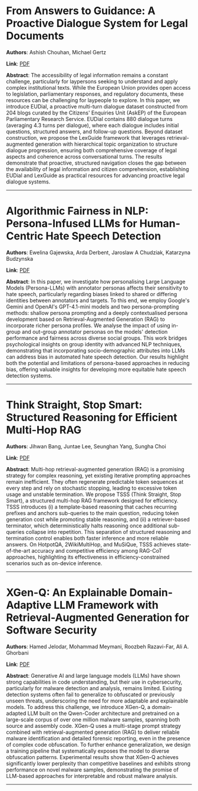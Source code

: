 # From Answers to Guidance: A Proactive Dialogue System for Legal Documents 

**Authors**: Ashish Chouhan, Michael Gertz  

**Link**: [PDF](https://arxiv.org/pdf/2510.19723)  

**Abstract**: The accessibility of legal information remains a constant challenge, particularly for laypersons seeking to understand and apply complex institutional texts. While the European Union provides open access to legislation, parliamentary responses, and regulatory documents, these resources can be challenging for laypeople to explore. In this paper, we introduce EUDial, a proactive multi-turn dialogue dataset constructed from 204 blogs curated by the Citizens' Enquiries Unit (AskEP) of the European Parliamentary Research Service. EUDial contains 880 dialogue turns (averaging 4.3 turns per dialogue), where each dialogue includes initial questions, structured answers, and follow-up questions. Beyond dataset construction, we propose the LexGuide framework that leverages retrieval-augmented generation with hierarchical topic organization to structure dialogue progression, ensuring both comprehensive coverage of legal aspects and coherence across conversational turns. The results demonstrate that proactive, structured navigation closes the gap between the availability of legal information and citizen comprehension, establishing EUDial and LexGuide as practical resources for advancing proactive legal dialogue systems. 

---
# Algorithmic Fairness in NLP: Persona-Infused LLMs for Human-Centric Hate Speech Detection 

**Authors**: Ewelina Gajewska, Arda Derbent, Jaroslaw A Chudziak, Katarzyna Budzynska  

**Link**: [PDF](https://arxiv.org/pdf/2510.19331)  

**Abstract**: In this paper, we investigate how personalising Large Language Models (Persona-LLMs) with annotator personas affects their sensitivity to hate speech, particularly regarding biases linked to shared or differing identities between annotators and targets. To this end, we employ Google's Gemini and OpenAI's GPT-4.1-mini models and two persona-prompting methods: shallow persona prompting and a deeply contextualised persona development based on Retrieval-Augmented Generation (RAG) to incorporate richer persona profiles. We analyse the impact of using in-group and out-group annotator personas on the models' detection performance and fairness across diverse social groups. This work bridges psychological insights on group identity with advanced NLP techniques, demonstrating that incorporating socio-demographic attributes into LLMs can address bias in automated hate speech detection. Our results highlight both the potential and limitations of persona-based approaches in reducing bias, offering valuable insights for developing more equitable hate speech detection systems. 

---
# Think Straight, Stop Smart: Structured Reasoning for Efficient Multi-Hop RAG 

**Authors**: Jihwan Bang, Juntae Lee, Seunghan Yang, Sungha Choi  

**Link**: [PDF](https://arxiv.org/pdf/2510.19171)  

**Abstract**: Multi-hop retrieval-augmented generation (RAG) is a promising strategy for complex reasoning, yet existing iterative prompting approaches remain inefficient. They often regenerate predictable token sequences at every step and rely on stochastic stopping, leading to excessive token usage and unstable termination. We propose TSSS (Think Straight, Stop Smart), a structured multi-hop RAG framework designed for efficiency. TSSS introduces (i) a template-based reasoning that caches recurring prefixes and anchors sub-queries to the main question, reducing token generation cost while promoting stable reasoning, and (ii) a retriever-based terminator, which deterministically halts reasoning once additional sub-queries collapse into repetition. This separation of structured reasoning and termination control enables both faster inference and more reliable answers. On HotpotQA, 2WikiMultiHop, and MuSiQue, TSSS achieves state-of-the-art accuracy and competitive efficiency among RAG-CoT approaches, highlighting its effectiveness in efficiency-constrained scenarios such as on-device inference. 

---
# XGen-Q: An Explainable Domain-Adaptive LLM Framework with Retrieval-Augmented Generation for Software Security 

**Authors**: Hamed Jelodar, Mohammad Meymani, Roozbeh Razavi-Far, Ali A. Ghorbani  

**Link**: [PDF](https://arxiv.org/pdf/2510.19006)  

**Abstract**: Generative AI and large language models (LLMs) have shown strong capabilities in code understanding, but their use in cybersecurity, particularly for malware detection and analysis, remains limited. Existing detection systems often fail to generalize to obfuscated or previously unseen threats, underscoring the need for more adaptable and explainable models. To address this challenge, we introduce XGen-Q, a domain-adapted LLM built on the Qwen-Coder architecture and pretrained on a large-scale corpus of over one million malware samples, spanning both source and assembly code. XGen-Q uses a multi-stage prompt strategy combined with retrieval-augmented generation (RAG) to deliver reliable malware identification and detailed forensic reporting, even in the presence of complex code obfuscation. To further enhance generalization, we design a training pipeline that systematically exposes the model to diverse obfuscation patterns. Experimental results show that XGen-Q achieves significantly lower perplexity than competitive baselines and exhibits strong performance on novel malware samples, demonstrating the promise of LLM-based approaches for interpretable and robust malware analysis. 

---
